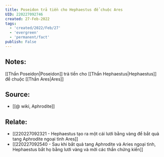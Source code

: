 ```yaml
---
title: Poseidon trả tiền cho Hephaestus để chuộc Ares
UID: 220227092746
created: 27-Feb-2022
tags:
  - 'created/2022/Feb/27'
  - 'evergreen'
  - 'permanent/fact'
publish: False
---
```

## Notes:
[[Thần Poseidon|Poseidon]] trả tiền cho [[Thần Hephaestus|Hephaestus]] để chuộc [[Thần Ares|Ares]]

## Source:
- [[@ wiki, Aphrodite]]

## Relate:
- [[220227092321 - Hephaestus tạo ra một cái lưới bằng vàng để bắt quả tang Aphrodite ngoại tình Ares]]
- [[220227092540 - Sau khi bắt quả tang Aphrodite và Aries ngoại tình, Hephaestus bắt họ bằng lưới vàng và mời các thần chứng kiến]]